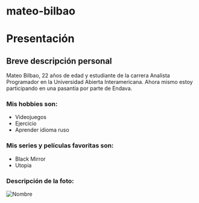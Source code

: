 # mateo-bilbao

# Presentación

## Breve descripción personal

Mateo Bilbao, 22 años de edad y estudiante de la carrera Analista Programador en la Universidad Abierta Interamericana. Ahora mismo estoy participando en una pasantía por parte de Endava.

### Mis hobbies son:
- Videojuegos
- Ejercicio
- Aprender idioma ruso

### Mis series y películas favoritas son:
- Black Mirror
- Utopia

### Descripción de la foto:
![Nombre](funnycatlol.jpeg)
